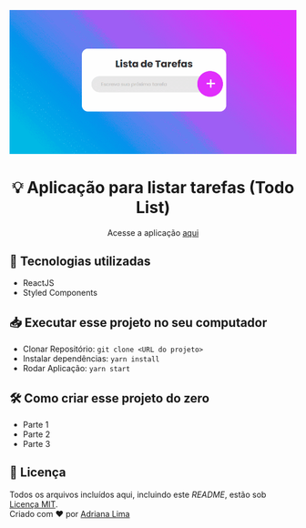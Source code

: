 <p align="center">
  <img src="readme/screen2.gif"/>
</p>

<div align="center">
  <h1 align="center"> 💡 Aplicação para listar tarefas (Todo List) </h1>

   Acesse a aplicação [aqui](https://thirsty-mirzakhani-5b8635.netlify.app/)
</div>

## 🚀 Tecnologias utilizadas

- ReactJS
- Styled Components


## 📥 Executar esse projeto no seu computador

- Clonar Repositório: `git clone <URL do projeto>`
- Instalar dependências: `yarn install`
- Rodar Aplicação: `yarn start`

## 🛠 Como criar esse projeto do zero
- Parte 1
- Parte 2
- Parte 3


## 📕 Licença

Todos os arquivos incluídos aqui, incluindo este _README_, estão sob [Licença MIT](./LICENSE).<br>
Criado com ❤ por [Adriana Lima](https://github.com/dxwebster)
